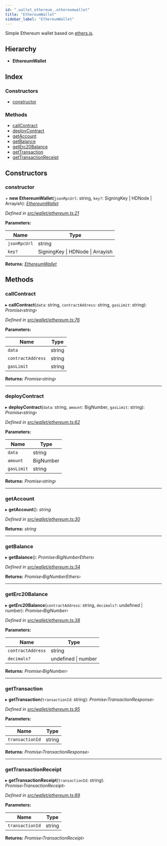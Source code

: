 ```yaml
---
id: "_wallet_ethereum_.ethereumwallet"
title: "EthereumWallet"
sidebar_label: "EthereumWallet"
---
```


Simple Ethereum wallet based on [ethers.js](https://github.com/ethers-io/ethers.js/).

## Hierarchy

* **EthereumWallet**

## Index

### Constructors

* [constructor](_wallet_ethereum_.ethereumwallet.md#constructor)

### Methods

* [callContract](_wallet_ethereum_.ethereumwallet.md#callcontract)
* [deployContract](_wallet_ethereum_.ethereumwallet.md#deploycontract)
* [getAccount](_wallet_ethereum_.ethereumwallet.md#getaccount)
* [getBalance](_wallet_ethereum_.ethereumwallet.md#getbalance)
* [getErc20Balance](_wallet_ethereum_.ethereumwallet.md#geterc20balance)
* [getTransaction](_wallet_ethereum_.ethereumwallet.md#gettransaction)
* [getTransactionReceipt](_wallet_ethereum_.ethereumwallet.md#gettransactionreceipt)

## Constructors

###  constructor

\+ **new EthereumWallet**(`jsonRpcUrl`: string, `key?`: SigningKey | HDNode | Arrayish): *[EthereumWallet](_wallet_ethereum_.ethereumwallet.md)*

*Defined in [src/wallet/ethereum.ts:21](https://github.com/comit-network/comit-js-sdk/blob/364611d/src/wallet/ethereum.ts#L21)*

**Parameters:**

Name | Type |
------ | ------ |
`jsonRpcUrl` | string |
`key?` | SigningKey &#124; HDNode &#124; Arrayish |

**Returns:** *[EthereumWallet](_wallet_ethereum_.ethereumwallet.md)*

## Methods

###  callContract

▸ **callContract**(`data`: string, `contractAddress`: string, `gasLimit`: string): *Promise‹string›*

*Defined in [src/wallet/ethereum.ts:76](https://github.com/comit-network/comit-js-sdk/blob/364611d/src/wallet/ethereum.ts#L76)*

**Parameters:**

Name | Type |
------ | ------ |
`data` | string |
`contractAddress` | string |
`gasLimit` | string |

**Returns:** *Promise‹string›*

___

###  deployContract

▸ **deployContract**(`data`: string, `amount`: BigNumber, `gasLimit`: string): *Promise‹string›*

*Defined in [src/wallet/ethereum.ts:62](https://github.com/comit-network/comit-js-sdk/blob/364611d/src/wallet/ethereum.ts#L62)*

**Parameters:**

Name | Type |
------ | ------ |
`data` | string |
`amount` | BigNumber |
`gasLimit` | string |

**Returns:** *Promise‹string›*

___

###  getAccount

▸ **getAccount**(): *string*

*Defined in [src/wallet/ethereum.ts:30](https://github.com/comit-network/comit-js-sdk/blob/364611d/src/wallet/ethereum.ts#L30)*

**Returns:** *string*

___

###  getBalance

▸ **getBalance**(): *Promise‹BigNumberEthers›*

*Defined in [src/wallet/ethereum.ts:34](https://github.com/comit-network/comit-js-sdk/blob/364611d/src/wallet/ethereum.ts#L34)*

**Returns:** *Promise‹BigNumberEthers›*

___

###  getErc20Balance

▸ **getErc20Balance**(`contractAddress`: string, `decimals?`: undefined | number): *Promise‹BigNumber›*

*Defined in [src/wallet/ethereum.ts:38](https://github.com/comit-network/comit-js-sdk/blob/364611d/src/wallet/ethereum.ts#L38)*

**Parameters:**

Name | Type |
------ | ------ |
`contractAddress` | string |
`decimals?` | undefined &#124; number |

**Returns:** *Promise‹BigNumber›*

___

###  getTransaction

▸ **getTransaction**(`transactionId`: string): *Promise‹TransactionResponse›*

*Defined in [src/wallet/ethereum.ts:95](https://github.com/comit-network/comit-js-sdk/blob/364611d/src/wallet/ethereum.ts#L95)*

**Parameters:**

Name | Type |
------ | ------ |
`transactionId` | string |

**Returns:** *Promise‹TransactionResponse›*

___

###  getTransactionReceipt

▸ **getTransactionReceipt**(`transactionId`: string): *Promise‹TransactionReceipt›*

*Defined in [src/wallet/ethereum.ts:89](https://github.com/comit-network/comit-js-sdk/blob/364611d/src/wallet/ethereum.ts#L89)*

**Parameters:**

Name | Type |
------ | ------ |
`transactionId` | string |

**Returns:** *Promise‹TransactionReceipt›*
